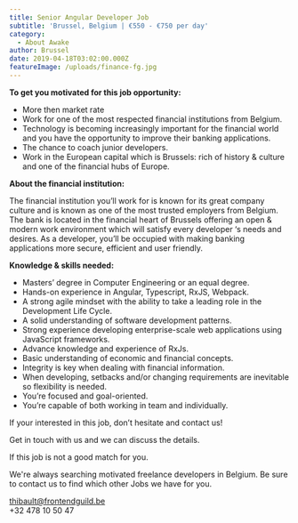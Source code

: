 ```yaml
---
title: Senior Angular Developer Job
subtitle: 'Brussel, Belgium | €550 - €750 per day'
category:
  - About Awake
author: Brussel
date: 2019-04-18T03:02:00.000Z
featureImage: /uploads/finance-fg.jpg
---
```

**To get you motivated for this job opportunity:**

* More then market rate
* Work for one of the most respected financial institutions from Belgium.
* Technology is becoming increasingly important for the financial world and you have the opportunity to improve their banking applications.
* The chance to coach junior developers. 
* Work in the European capital which is Brussels: rich of history & culture and one of the financial hubs of Europe.

**About the financial institution:** 

The financial institution you’ll work for is known for its great company culture and is known as one of the most trusted employers from Belgium. The bank is located in the financial heart of Brussels offering an open & modern work environment which will satisfy every developer ‘s needs and desires. As a developer, you’ll be occupied with making banking applications more secure, efficient and user friendly.

**Knowledge & skills needed:** 

* Masters’ degree in Computer Engineering or an equal degree.
* Hands-on experience in Angular, Typescript, RxJS, Webpack.
* A strong agile mindset with the ability to take a leading role in the Development Life Cycle.
* A solid understanding of software development patterns.
* Strong experience developing enterprise-scale web applications using JavaScript frameworks.
* Advance knowledge and experience of RxJs.
* Basic understanding of economic and financial concepts.
* Integrity is key when dealing with financial information.
* When developing, setbacks and/or changing requirements are inevitable so flexibility is needed.
* You’re focused and goal-oriented. 
* You’re capable of both working in team and individually.

If your interested in this job, don’t hesitate and contact us!

Get in touch with us and we can discuss the details.

If this job is not a good match for you.

We're always searching motivated freelance developers in Belgium. Be sure to contact us to find which other Jobs we have for you.

thibault@frontendguild.be\
+32 478 10 50 47
